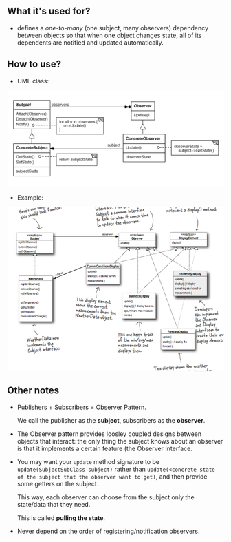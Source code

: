 ## What it's used for?
- defines a _one-to-many_ (one subject, many observers) dependency between objects so that when one object changes state, all of its dependents are notified and updated automatically.

## How to use?

- UML class:
<img src="./pics/observer-uml.png" />

- Example:
<img src="./pics/observer.png" />

## Other notes

- Publishers + Subscribers = Observer Pattern.

  We call the publisher as the **subject**, subscribers as the **observer**.
  
- The Observer pattern provides loosley coupled designs between objects that interact: the only thing the subject knows about an observer is that it implements a certain feature (the Observer Interface.

- You may want your `update` method signature to be `update(SubjectSubClass subject)` rather than `update(<concrete state of the subject that the observer want to get)`, and then provide some getters on the subject.
  
  This way, each observer can choose from the subject only the state/data that they need.
  
  This is called **pulling the state**.
  
- Never depend on the order of registering/notification observers.
